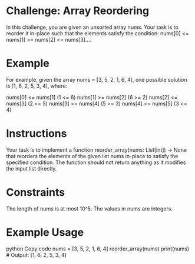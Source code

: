 # Challenge: Array Reordering

In this challenge, you are given an unsorted array nums. Your task is to reorder it in-place such that the elements satisfy the condition: nums[0] <= nums[1] >= nums[2] <= nums[3]....

# Example

For example, given the array nums = [3, 5, 2, 1, 6, 4], one possible solution is [1, 6, 2, 5, 3, 4], where:

nums[0] <= nums[1] (1 <= 6)
nums[1] >= nums[2] (6 >= 2)
nums[2] <= nums[3] (2 <= 5)
nums[3] >= nums[4] (5 >= 3)
nums[4] <= nums[5] (3 <= 4)

# Instructions

Your task is to implement a function reorder_array(nums: List[int]) -> None that reorders the elements of the given list nums in-place to satisfy the specified condition. The function should not return anything as it modifies the input list directly.

# Constraints

The length of nums is at most 10^5.
The values in nums are integers.

# Example Usage

python
Copy code
nums = [3, 5, 2, 1, 6, 4]
reorder_array(nums)
print(nums) # Output: [1, 6, 2, 5, 3, 4]

